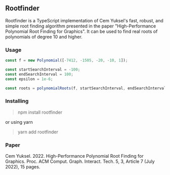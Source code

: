 ## Rootfinder

Rootfinder is a TypeScript implementation of Cem Yuksel's fast, robust, and simple root finding algorithm presented in the paper "High-Performance Polynomial Root Finding for Graphics". It can be used to find real roots of polynomials of degree 10 and higher.

### Usage

```typescript
const f = new Polynomial([-7412, -1505, -20, -10, 1]);

const startSearchInterval = -100;
const endSearchInterval = 100;
const epsilon = 1e-6;

const roots = polynomialRoots(f, startSearchInterval, endSearchInterval, epsilon);
```

### Installing

> npm install rootfinder

or using yarn

> yarn add rootfinder

### Paper

Cem Yuksel. 2022. High-Performance Polynomial Root Finding for Graphics. Proc. ACM Comput. Graph. Interact. Tech. 5, 3, Article 7 (July 2022), 15 pages.
